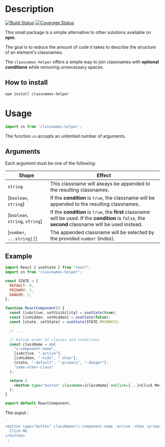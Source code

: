 # Description

[![Build Status](https://travis-ci.org/MihaiIon/classnames-helper.svg?branch=master)](https://travis-ci.org/MihaiIon/classnames-helper)
[![Coverage Status](https://coveralls.io/repos/github/MihaiIon/classnames-helper/badge.svg?branch=master)](https://coveralls.io/github/MihaiIon/classnames-helper?branch=master)

This small package is a simple alternative to other solutions available on **npm**.

The goal is to reduce the amount of code it takes to describe the structure of an element's classnames.

The `classnames-helper` offers a simple way to join classnames with **optional conditions** while removing unnecessary spaces.

## How to install

```
npm install classnames-helper
```

# Usage

```js
import cn from 'classnames-helper';
```

The function `cn` accepts an unlimited number of arguments.

## Arguments

Each argument must be one of the following:

| Shape                           | Effect                                                                                                                                                |
| ------------------------------- | ----------------------------------------------------------------------------------------------------------------------------------------------------- |
| `string`                        | This classname will always be appended to the resulting classnames.                                                                                   |
| [`boolean`, `string`]           | If the **condition** is `true`, the classname will be appended to the resulting classnames.                                                           |
| [`boolean`, `string`, `string`] | If the **condition** is `true`, the **first** classname will be used. If the **condition** is `false`, the **second** classname will be used instead. |
| [`number`, `...string[]`]       | The appended classname will be selected by the provided `number` (index).                                                                             |

## Example

```jsx
import React { useState } from "react";
import cn from "classnames-helper";

const STATE = {
  DEFAULT: 0,
  PRIMARY: 1,
  DANGER: 2,
};

function ReactComponent() {
  const [isActive, setVisibility] = useState(true);
  const [isHidden, setHidden] = useState(false);
  const [state, setState] = useState(STATE.PRIMARY);

  // ...

  // Define order of classes and conditions
  const className = cn(
    "c-component-name",
    [isActive, "-active"],
    [isHidden, "-hide", "-show"],
    [state, "-default", "-primary", "-danger"],
    "some-other-class"
  );

  return (
    <button type="button" className={className} onClick={...}>Click Me</button>
  );
}

export default ReactComponent;
```

The ouput :

```js
`
<button type="button" className="c-component-name -active -show -primary some-other-class">
  Click Me
</button>
`;
```
